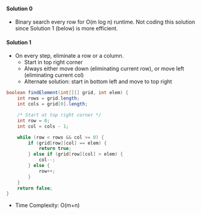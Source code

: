 #### Solution 0

- Binary search every row for O(m log n) runtime. Not coding this solution since Solution 1 (below) is more efficient.

#### Solution 1

- On every step, eliminate a row or a column.
  - Start in top right corner
  - Always either move down (eliminating current row), or move left (eliminating current col)
  - Alternate solution: start in bottom left and move to top right

```java
boolean findElement(int[][] grid, int elem) {
    int rows = grid.length;
    int cols = grid[0].length;

    /* Start at top right corner */
    int row = 0;
    int col = cols - 1;

    while (row < rows && col >= 0) {
        if (grid[row][col] == elem) {
            return true;
        } else if (grid[row][col] > elem) {
            col--;
        } else {
            row++;
        }
    }
    return false;
}
```

- Time Complexity: O(m+n)

